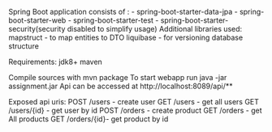 Spring Boot application consists of :
	- spring-boot-starter-data-jpa
	- spring-boot-starter-web
	- spring-boot-starter-test
	- spring-boot-starter-security(security disabled to simplify usage)
Additional libraries used:
	mapstruct - to map entities to DTO
	liquibase - for versioning database structure

Requirements:
	jdk8+
    maven

Compile sources with mvn package
To start webapp run java -jar assignment.jar
Api can be accessed at http://localhost:8089/api/**

Exposed api uris:
	POST /users	- create user
	GET /users	- get all users
	GET /users/{id}	- get user by id
	POST /orders	- create product
	GET /orders	- get All products
	GET /orders/{id}- get product by id	
